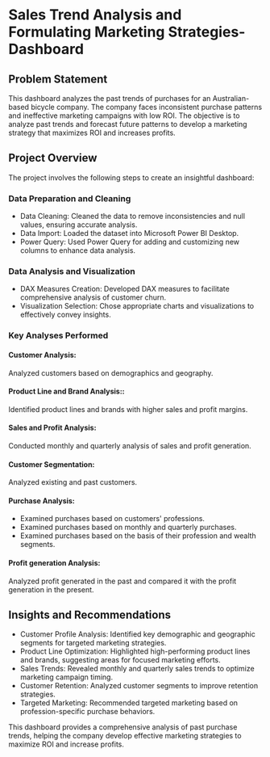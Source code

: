 # Sales Trend Analysis and Formulating Marketing Strategies- Dashboard

## Problem Statement

This dashboard analyzes the past trends of purchases for an Australian-based bicycle company. The company faces inconsistent purchase patterns and ineffective marketing campaigns with low ROI. The objective is to analyze past trends and forecast future patterns to develop a marketing strategy that maximizes ROI and increases profits.


## Project Overview

The project involves the following steps to create an insightful dashboard:

### Data Preparation and Cleaning


- Data Cleaning: Cleaned the data to remove inconsistencies and null values, ensuring accurate analysis.
- Data Import: Loaded the dataset into Microsoft Power BI Desktop.
- Power Query: Used Power Query for adding and customizing new columns to enhance data analysis.

### Data Analysis and Visualization

- DAX Measures Creation: Developed DAX measures to facilitate comprehensive analysis of customer churn.
- Visualization Selection: Chose appropriate charts and visualizations to effectively convey insights.

### Key Analyses Performed

#### Customer Analysis:
Analyzed customers based on demographics and geography.

#### Product Line and Brand Analysis::
Identified product lines and brands with higher sales and profit margins.

#### Sales and Profit Analysis:
Conducted monthly and quarterly analysis of sales and profit generation.

#### Customer Segmentation:
Analyzed existing and past customers.


#### Purchase Analysis:

- Examined purchases based on customers' professions.
- Examined purchases based on monthly and quarterly purchases.
- Examined purchases based on the basis of their profession and wealth segments.

#### Profit generation Analysis:
Analyzed profit generated in the past and compared it with the profit generation in the present.



## Insights and Recommendations

- Customer Profile Analysis: Identified key demographic and geographic segments for targeted marketing strategies.
- Product Line Optimization: Highlighted high-performing product lines and brands, suggesting areas for focused marketing efforts.
- Sales Trends: Revealed monthly and quarterly sales trends to optimize marketing campaign timing.
- Customer Retention: Analyzed customer segments to improve retention strategies.
- Targeted Marketing: Recommended targeted marketing based on profession-specific purchase behaviors.

This dashboard provides a comprehensive analysis of past purchase trends, helping the company develop effective marketing strategies to maximize ROI and increase profits.
